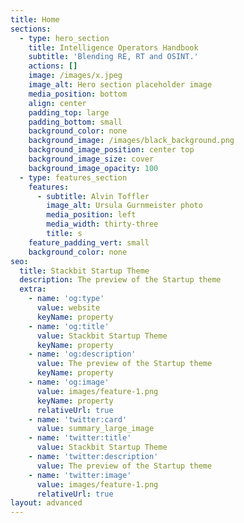 ```yaml
---
title: Home
sections:
  - type: hero_section
    title: Intelligence Operators Handbook
    subtitle: 'Blending RE, RT and OSINT.'
    actions: []
    image: /images/x.jpeg
    image_alt: Hero section placeholder image
    media_position: bottom
    align: center
    padding_top: large
    padding_bottom: small
    background_color: none
    background_image: /images/black_background.png
    background_image_position: center top
    background_image_size: cover
    background_image_opacity: 100
  - type: features_section
    features:
      - subtitle: Alvin Toffler
        image_alt: Ursula Gurnmeister photo
        media_position: left
        media_width: thirty-three
        title: s
    feature_padding_vert: small
    background_color: none
seo:
  title: Stackbit Startup Theme
  description: The preview of the Startup theme
  extra:
    - name: 'og:type'
      value: website
      keyName: property
    - name: 'og:title'
      value: Stackbit Startup Theme
      keyName: property
    - name: 'og:description'
      value: The preview of the Startup theme
      keyName: property
    - name: 'og:image'
      value: images/feature-1.png
      keyName: property
      relativeUrl: true
    - name: 'twitter:card'
      value: summary_large_image
    - name: 'twitter:title'
      value: Stackbit Startup Theme
    - name: 'twitter:description'
      value: The preview of the Startup theme
    - name: 'twitter:image'
      value: images/feature-1.png
      relativeUrl: true
layout: advanced
---
```

